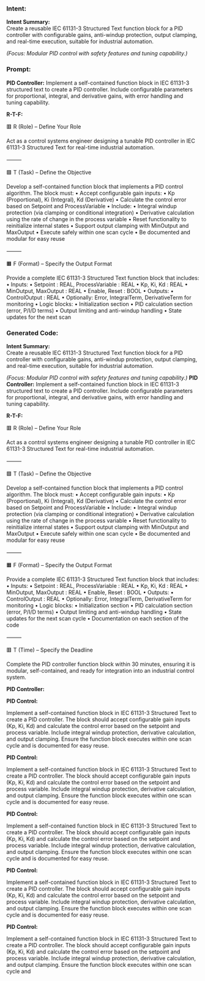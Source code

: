 ### Intent:
**Intent Summary:**  
Create a reusable IEC 61131-3 Structured Text function block for a PID controller with configurable gains, anti-windup protection, output clamping, and real-time execution, suitable for industrial automation.  

*(Focus: Modular PID control with safety features and tuning capability.)*

### Prompt:
**PID Controller:**
Implement a self-contained function block in IEC 61131-3 structured text to create a PID controller. Include configurable parameters for proportional, integral, and derivative gains, with error handling and tuning capability.

**R-T-F:**

🟥 R (Role) – Define Your Role

Act as a control systems engineer designing a tunable PID controller in IEC 61131-3 Structured Text for real-time industrial automation.

⸻

🟩 T (Task) – Define the Objective

Develop a self-contained function block that implements a PID control algorithm. The block must:
	•	Accept configurable gain inputs:
	•	Kp (Proportional), Ki (Integral), Kd (Derivative)
	•	Calculate the control error based on Setpoint and ProcessVariable
	•	Include:
	•	Integral windup protection (via clamping or conditional integration)
	•	Derivative calculation using the rate of change in the process variable
	•	Reset functionality to reinitialize internal states
	•	Support output clamping with MinOutput and MaxOutput
	•	Execute safely within one scan cycle
	•	Be documented and modular for easy reuse

⸻

🟧 F (Format) – Specify the Output Format

Provide a complete IEC 61131-3 Structured Text function block that includes:
	•	Inputs:
	•	Setpoint : REAL, ProcessVariable : REAL
	•	Kp, Ki, Kd : REAL
	•	MinOutput, MaxOutput : REAL
	•	Enable, Reset : BOOL
	•	Outputs:
	•	ControlOutput : REAL
	•	Optionally: Error, IntegralTerm, DerivativeTerm for monitoring
	•	Logic blocks:
	•	Initialization section
	•	PID calculation section (error, P/I/D terms)
	•	Output limiting and anti-windup handling
	•	State updates for the next scan

### Generated Code:
**Intent Summary:**  
Create a reusable IEC 61131-3 Structured Text function block for a PID controller with configurable gains, anti-windup protection, output clamping, and real-time execution, suitable for industrial automation.  

*(Focus: Modular PID control with safety features and tuning capability.)*
**PID Controller:**
Implement a self-contained function block in IEC 61131-3 structured text to create a PID controller. Include configurable parameters for proportional, integral, and derivative gains, with error handling and tuning capability.

**R-T-F:**

🟥 R (Role) – Define Your Role

Act as a control systems engineer designing a tunable PID controller in IEC 61131-3 Structured Text for real-time industrial automation.

⸻

🟩 T (Task) – Define the Objective

Develop a self-contained function block that implements a PID control algorithm. The block must:
	•	Accept configurable gain inputs:
	•	Kp (Proportional), Ki (Integral), Kd (Derivative)
	•	Calculate the control error based on Setpoint and ProcessVariable
	•	Include:
	•	Integral windup protection (via clamping or conditional integration)
	•	Derivative calculation using the rate of change in the process variable
	•	Reset functionality to reinitialize internal states
	•	Support output clamping with MinOutput and MaxOutput
	•	Execute safely within one scan cycle
	•	Be documented and modular for easy reuse

⸻

🟧 F (Format) – Specify the Output Format

Provide a complete IEC 61131-3 Structured Text function block that includes:
	•	Inputs:
	•	Setpoint : REAL, ProcessVariable : REAL
	•	Kp, Ki, Kd : REAL
	•	MinOutput, MaxOutput : REAL
	•	Enable, Reset : BOOL
	•	Outputs:
	•	ControlOutput : REAL
	•	Optionally: Error, IntegralTerm, DerivativeTerm for monitoring
	•	Logic blocks:
	•	Initialization section
	•	PID calculation section (error, P/I/D terms)
	•	Output limiting and anti-windup handling
	•	State updates for the next scan cycle
	•	Documentation on each section of the code

⸻

🟥 T (Time) – Specify the Deadline

Complete the PID controller function block within 30 minutes, ensuring it is modular, self-contained, and ready for integration into an industrial control system.

**PID Controller:**

**PID Control:**

Implement a self-contained function block in IEC 61131-3 Structured Text to create a PID controller. The block should accept configurable gain inputs (Kp, Ki, Kd) and calculate the control error based on the setpoint and process variable. Include integral windup protection, derivative calculation, and output clamping. Ensure the function block executes within one scan cycle and is documented for easy reuse.

**PID Control:**

Implement a self-contained function block in IEC 61131-3 Structured Text to create a PID controller. The block should accept configurable gain inputs (Kp, Ki, Kd) and calculate the control error based on the setpoint and process variable. Include integral windup protection, derivative calculation, and output clamping. Ensure the function block executes within one scan cycle and is documented for easy reuse.

**PID Control:**

Implement a self-contained function block in IEC 61131-3 Structured Text to create a PID controller. The block should accept configurable gain inputs (Kp, Ki, Kd) and calculate the control error based on the setpoint and process variable. Include integral windup protection, derivative calculation, and output clamping. Ensure the function block executes within one scan cycle and is documented for easy reuse.

**PID Control:**

Implement a self-contained function block in IEC 61131-3 Structured Text to create a PID controller. The block should accept configurable gain inputs (Kp, Ki, Kd) and calculate the control error based on the setpoint and process variable. Include integral windup protection, derivative calculation, and output clamping. Ensure the function block executes within one scan cycle and is documented for easy reuse.

**PID Control:**

Implement a self-contained function block in IEC 61131-3 Structured Text to create a PID controller. The block should accept configurable gain inputs (Kp, Ki, Kd) and calculate the control error based on the setpoint and process variable. Include integral windup protection, derivative calculation, and output clamping. Ensure the function block executes within one scan cycle and
